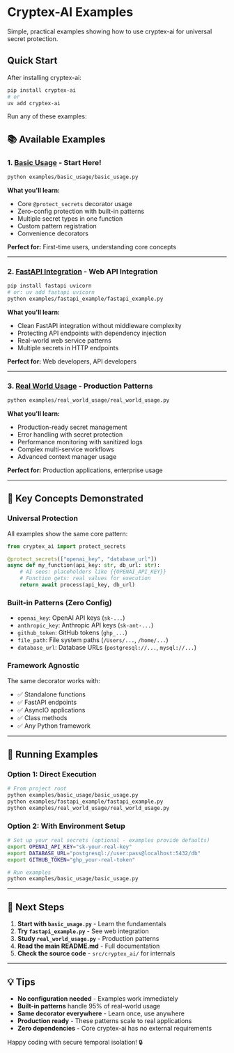 # Cryptex-AI Examples

Simple, practical examples showing how to use cryptex-ai for universal secret protection.

## Quick Start

After installing cryptex-ai:
```bash
pip install cryptex-ai
# or
uv add cryptex-ai
```

Run any of these examples:

## 📚 Available Examples

### 1. [Basic Usage](basic_usage/) - Start Here!
```bash
python examples/basic_usage/basic_usage.py
```

**What you'll learn:**
- Core `@protect_secrets` decorator usage
- Zero-config protection with built-in patterns
- Multiple secret types in one function  
- Custom pattern registration
- Convenience decorators

**Perfect for:** First-time users, understanding core concepts

---

### 2. [FastAPI Integration](fastapi_example/) - Web API Integration
```bash
pip install fastapi uvicorn
# or: uv add fastapi uvicorn
python examples/fastapi_example/fastapi_example.py
```

**What you'll learn:**
- Clean FastAPI integration without middleware complexity
- Protecting API endpoints with dependency injection
- Real-world web service patterns
- Multiple secrets in HTTP endpoints

**Perfect for:** Web developers, API developers

---

### 3. [Real World Usage](real_world_usage/) - Production Patterns  
```bash
python examples/real_world_usage/real_world_usage.py
```

**What you'll learn:**
- Production-ready secret management
- Error handling with secret protection
- Performance monitoring with sanitized logs
- Complex multi-service workflows
- Advanced context manager usage

**Perfect for:** Production applications, enterprise usage

---

## 🎯 Key Concepts Demonstrated

### Universal Protection
All examples show the same core pattern:
```python
from cryptex_ai import protect_secrets

@protect_secrets(["openai_key", "database_url"])
async def my_function(api_key: str, db_url: str):
    # AI sees: placeholders like {{OPENAI_API_KEY}}
    # Function gets: real values for execution
    return await process(api_key, db_url)
```

### Built-in Patterns (Zero Config)
- `openai_key`: OpenAI API keys (`sk-...`)
- `anthropic_key`: Anthropic API keys (`sk-ant-...`)  
- `github_token`: GitHub tokens (`ghp_...`)
- `file_path`: File system paths (`/Users/...`, `/home/...`)
- `database_url`: Database URLs (`postgresql://...`, `mysql://...`)

### Framework Agnostic
The same decorator works with:
- ✅ Standalone functions
- ✅ FastAPI endpoints
- ✅ AsyncIO applications
- ✅ Class methods
- ✅ Any Python framework

---

## 🚀 Running Examples

### Option 1: Direct Execution
```bash
# From project root
python examples/basic_usage/basic_usage.py
python examples/fastapi_example/fastapi_example.py  
python examples/real_world_usage/real_world_usage.py
```

### Option 2: With Environment Setup
```bash
# Set up your real secrets (optional - examples provide defaults)
export OPENAI_API_KEY="sk-your-real-key"
export DATABASE_URL="postgresql://user:pass@localhost:5432/db" 
export GITHUB_TOKEN="ghp_your-real-token"

# Run examples
python examples/basic_usage/basic_usage.py
```

---

## 📖 Next Steps

1. **Start with `basic_usage.py`** - Learn the fundamentals
2. **Try `fastapi_example.py`** - See web integration
3. **Study `real_world_usage.py`** - Production patterns
4. **Read the main README.md** - Full documentation
5. **Check the source code** - `src/cryptex_ai/` for internals

---

## 💡 Tips

- **No configuration needed** - Examples work immediately
- **Built-in patterns** handle 95% of real-world usage  
- **Same decorator everywhere** - Learn once, use anywhere
- **Production ready** - These patterns scale to real applications
- **Zero dependencies** - Core cryptex-ai has no external requirements

Happy coding with secure temporal isolation! 🔒
